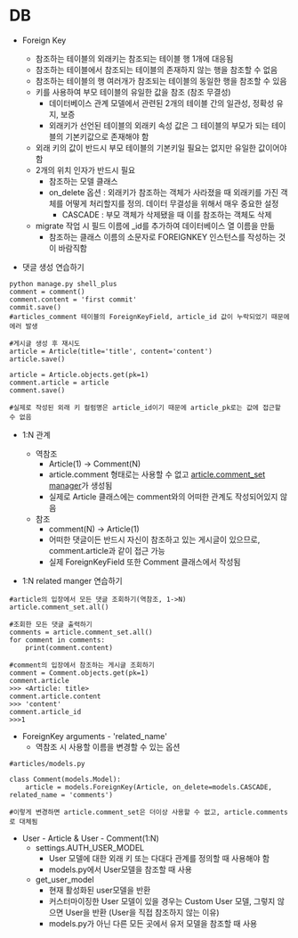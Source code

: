 # DB

- Foreign Key
  - 참조하는 테이블의 외래키는 참조되는 테이블 행 1개에 대응됨
  - 참조하는 테이블에서 참조되는 테이블의 존재하지 않는 행을 참조할 수 없음
  - 참조하는 테이블의 행 여러개가 참조되는 테이블의 동일한 행을 참조할 수 있음
  - 키를 사용하여 부모 테이블의 유일한 값을 참조 (참조 무결성)
    - 데이터베이스 관계 모델에서 관련된 2개의 테이블 간의 일관성, 정확성 유지, 보증
    - 외래키가 선언된 테이블의 외래키 속성 값은 그 테이블의 부모가 되는 테이블의 기본키값으로 존재해야 함
  - 외래 키의 값이 반드시 부모 테이블의 기본키일 필요는 없지만 유일한 값이어야 함
  - 2개의 위치 인자가 반드시 필요
    - 참조하는 모델 클래스
    - on_delete 옵션 : 외래키가 참조하는 객체가 사라졌을 때 외래키를 가진 객체를 어떻게 처리할지를 정의. 데이터 무결성을 위해서 매우 중요한 설정
      - CASCADE : 부모 객체가 삭제됐을 때 이를 참조하는 객체도 삭제
  - migrate 작업 시 필드 이름에 _id를 추가하여 데이터베이스 열 이름을 만듦
    - 참조하는 클래스 이름의 소문자로 FOREIGNKEY 인스턴스를 작성하는 것이 바람직함





- 댓글 생성 연습하기

```
python manage.py shell_plus
comment = comment()
comment.content = 'first commit'
commit.save()
#articles_comment 테이블의 ForeignKeyField, article_id 값이 누락되었기 때문에 에러 발생

#게시글 생성 후 재시도
article = Article(title='title', content='content')
article.save()

article = Article.objects.get(pk=1)
comment.article = article
comment.save()

#실제로 작성된 외래 키 컬럼명은 article_id이기 때문에 article_pk로는 값에 접근할 수 없음

```



- 1:N 관계
  - 역참조
    - Article(1) -> Comment(N)
    - article.comment 형태로는 사용할 수 없고 <u>article.comment_set manager</u>가 생성됨
    - 실제로 Article 클래스에는 comment와의 어떠한 관계도 작성되어있지 않음
  - 참조
    - comment(N) -> Article(1)
    - 어떠한 댓글이든 반드시 자신이 참조하고 있는 게시글이 있으므로, comment.article과 같이 접근 가능
    - 실제 ForeignKeyField 또한 Comment 클래스에서 작성됨



- 1:N related manger 연습하기

```
#article의 입장에서 모든 댓글 조회하기(역참조, 1->N)
article.comment_set.all()

#조회한 모든 댓글 출력하기
comments = article.comment_set.all()
for comment in comments:
	print(comment.content)
	
#comment의 입장에서 참조하는 게시글 조회하기
comment = Comment.objects.get(pk=1)
comment.article
>>> <Article: title>
comment.article.content
>>> 'content'
comment.article_id
>>>1
```



- ForeignKey arguments - 'related_name'
  - 역참조 시 사용할 이름을 변경할 수 있는 옵션

```
#articles/models.py

class Comment(models.Model):
	article = models.ForeignKey(Article, on_delete=models.CASCADE, related_name = 'comments')

#이렇게 변경하면 article.comment_set은 더이상 사용할 수 없고, article.comments로 대체됨
```



- User - Article & User - Comment(1:N)
  - settings.AUTH_USER_MODEL
    - User 모델에 대한 외래 키 또는 다대다 관계를 정의할 때 사용해야 함
    - models.py에서 User모델을 참조할 때 사용
  - get_user_model
    - 현재 활성화된 user모델을 반환
    - 커스터마이징한 User 모델이 있을 경우는 Custom User 모델, 그렇지 않으면 User을 반환 (User을 직접 참조하지 않는 이유)
    - models.py가 아닌 다른 모든 곳에서 유저 모델을 참조할 때 사용